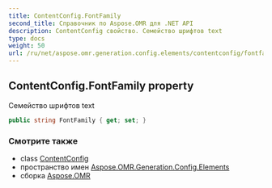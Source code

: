 ```yaml
---
title: ContentConfig.FontFamily
second_title: Справочник по Aspose.OMR для .NET API
description: ContentConfig свойство. Семейство шрифтов text
type: docs
weight: 50
url: /ru/net/aspose.omr.generation.config.elements/contentconfig/fontfamily/
---
```

## ContentConfig.FontFamily property

Семейство шрифтов text

```csharp
public string FontFamily { get; set; }
```

### Смотрите также

* class [ContentConfig](../)
* пространство имен [Aspose.OMR.Generation.Config.Elements](../../contentconfig/)
* сборка [Aspose.OMR](../../../)


